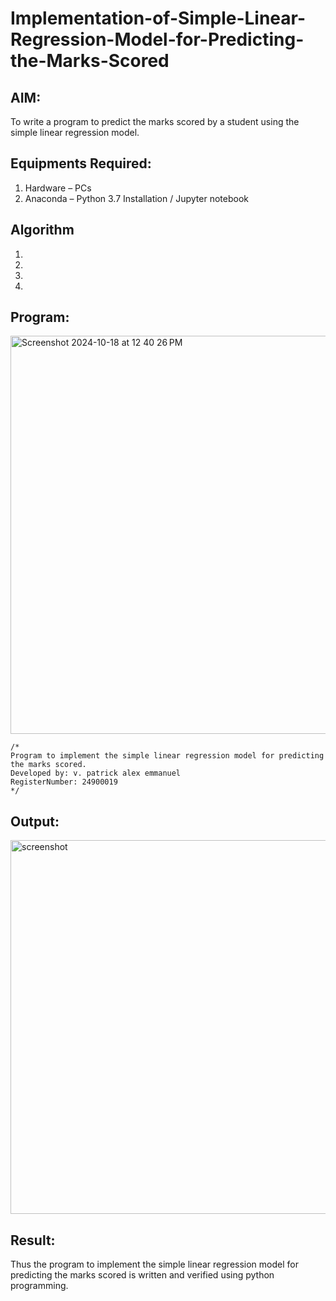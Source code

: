 # Implementation-of-Simple-Linear-Regression-Model-for-Predicting-the-Marks-Scored

## AIM:
To write a program to predict the marks scored by a student using the simple linear regression model.

## Equipments Required:
1. Hardware – PCs
2. Anaconda – Python 3.7 Installation / Jupyter notebook

## Algorithm
1. 
2. 
3. 
4. 

## Program:
<img width="637" alt="Screenshot 2024-10-18 at 12 40 26 PM" src="https://github.com/user-attachments/assets/f527eef7-7694-4fda-96bf-0e4e61006e5e">






```
/*
Program to implement the simple linear regression model for predicting the marks scored.
Developed by: v. patrick alex emmanuel
RegisterNumber: 24900019
*/
```

## Output:
<img width="598" alt="screenshot" src="https://github.com/user-attachments/assets/216e27f7-d56c-481d-b332-23e5df6db647">


## Result:
Thus the program to implement the simple linear regression model for predicting the marks scored is written and verified using python programming.
